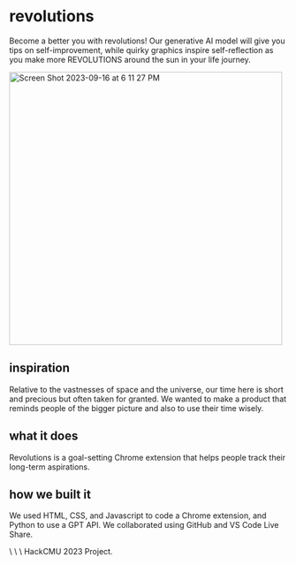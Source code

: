 # revolutions

Become a better you with revolutions! Our generative AI model will give you tips on self-improvement, while quirky graphics inspire self-reflection as you make more REVOLUTIONS around the sun in your life journey.

<img width="494" alt="Screen Shot 2023-09-16 at 6 11 27 PM" src="https://github.com/gxlin2/revolutions/assets/117228381/7cb22860-84ac-4729-b91e-cd1541cde207">

## inspiration
Relative to the vastnesses of space and the universe, our time here is short and precious but often taken for granted. We wanted to make a product that reminds people of the bigger picture and also to use their time wisely.

## what it does
Revolutions is a goal-setting Chrome extension that helps people track their long-term aspirations.

## how we built it
We used HTML, CSS, and Javascript to code a Chrome extension, and Python to use a GPT API. We collaborated using GitHub and VS Code Live Share.

\\
\\
\\
HackCMU 2023 Project.
